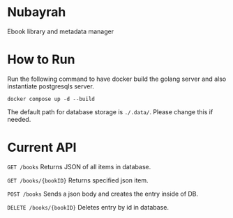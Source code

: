 # Nubayrah
Ebook library and metadata manager

# How to Run
Run the following command to have docker build the golang server and also instantiate postgresqls server.

`docker compose up -d --build`

The default path for database storage is `./.data/`. Please change this if needed.

# Current API

`GET /books` Returns JSON of all items in database.

`GET /books/{bookID}` Returns specified json item.

`POST /books` Sends a json body and creates the entry inside of DB.

`DELETE /books/{bookID}` Deletes entry by id in database.